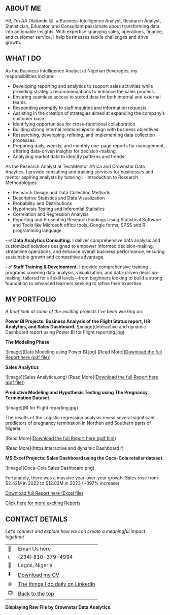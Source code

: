 <!--Section 1: Introduce your self-->
## ABOUT ME

Hi!, I'm AA Olatunde 😊, a Business Intelligence Analyst, Research Analyst, Statistician, Educator, and Consultant passionate about transforming data into actionable insights. With expertise spanning sales, operations, finance, and customer service, I help businesses tackle challenges and drive growth.


<!--Mention your top/relevant skills here - core and soft skills-->
## WHAT I DO

As the Business Intelligence Analyst at Nigerian Beverages, my responsibilities include:  
- Developing reporting and analytics to support sales activities while providing strategic recommendations to enhance the sales process.  
- Ensuring seamless access to stored data for both internal and external teams.  
- Responding promptly to staff inquiries and information requests.  
- Assisting in the creation of strategies aimed at expanding the company’s customer base.  
- Identifying opportunities for cross-functional collaboration.  
- Building strong internal relationships to align with business objectives.  
- Researching, developing, refining, and implementing data collection processes.  
- Preparing daily, weekly, and monthly one-page reports for management, offering data-driven insights for decision-making.  
- Analyzing market data to identify patterns and trends.

As the Research Analyst at TechMentor Africa and Crownstar Data Anaytics, I provide consulting and training services for businesses and mentor aspiring analysts by tutoring :
-Introduction to Research Methodologies
- Research Design and Data Collection Methods
- Descriptive Statistics and Data Visualization
- Probability and Distributions
- Hypothesis Testing and Inferential Statistics
- Correlation and Regression Analysis
- Reporting and Presenting Research Findings
Using Statistical Software and Tools like Microsoft office tools, Google forms, SPSS and R programming language.
 
**- ✅ Data Analytics Consulting.**
I deliver comprehensive data analysis and customized solutions designed to empower informed decision-making, streamline operations, and enhance overall business performance, ensuring sustainable growth and competitive advantage.

**- ✅ Staff Training & Development.**
I provide comprehensive training programs covering data analysis, visualization, and data-driven decision-making, tailored for all skill levels—from beginners looking to build a strong foundation to advanced learners seeking to refine their expertise. 


<!--Section 2: List 3-4 key projects-->
## MY PORTFOLIO 

*A brief look at some of the exciting projects I’ve been working on.*

**Power BI Projects: Business Analysis of the Flight Status report, HR Analytics, and Sales Dashboard.**
![image](Interactive and dynamic Dashboard report using Power BI for Flight reporting.jpg)

**The Modeling Phase**

![image](Data Modeling using Power BI.jpg)
[Read More](<a href="Flight Report.pbix">Download the full Report here (pdf file)</a>)

**Sales Analytics**

![image](Sales Analytics.png)
[Read More](<a href="Flight Report.pbix">Download the full Report here (pdf file)</a>)

**Predictive Modeling and Hypothesis Testing using The Pregnancy Termination Dataset.**

![image](BI for Flight reporting.jpg)

The results of the Logistic regression analysis reveal several significant predictors of pregnancy termination in Northen and Southern parts of Nigeria.

[Read More](<a href="The Influence of Pregnancy Termination in Nigeria.pdf">Download the full Report here (pdf file)</a>)

[Read More](https:Interactive and dynamic Dashboard r)

**MS Excel Projects: Sales Dashboard using the Coca-Cola retailer dataset.**

![image](Coca-Cola Sales Dashboard.png)

Fortunately, there was a massive year-over-year growth: Sales rose from $2.42M in 2022 to $12.02M in 2023 (~397% increase). 

<a href="Coca-Cola Retailer Dashboard.xlsx">Download full Report here (Excel file)</a>

<a href="https://drive.google.com/drive/folders/1eGbgcNavmiDxlyerbJWVGMeHBNALq8aC?usp=drive_link">Click here for more exciting Reports </a>
## CONTACT DETAILS

*Let’s connect and explore how we can create a meaningful impact together!*
<table>
  <tbody>
    <tr>
      <td>📧</td>
      <td><a href="mailto: abdulbasitabdulmumin0@gmail.com">Email Us here</a></td>
    </tr>
    <tr>
      <td>📞</td>
      <td>(234) 810-379-4994</td>
    </tr>
    <tr>
      <td>📍</td>
      <td>Lagos, Nigeria</td>
    </tr>
    <tr>
      <td>⬇️</td>
      <td><a href="ABDULMUMIN Abdulbasit Olatunde - Resume.pdf">Download my CV</a></td>
    </tr>
    <tr>
      <td>🌐</td>
      <td><a href="https://www.linkedin.com/in/abdulbasit-abdulmumin8110567538">The things I do daily on LinkedIn</a></td>
    </tr>
    <tr>
      <td>📺</td>
      <td><a href="#">Back to the top</a></td>
    </tr>
  </tbody>
</table>

   



**Displaying Raw File by Crownstar Data Analytics.**
